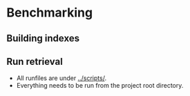 # Benchmarking

## Building indexes


## Run retrieval

- All runfiles are under [../scripts/]().
- Everything needs to be run from the project root directory. 